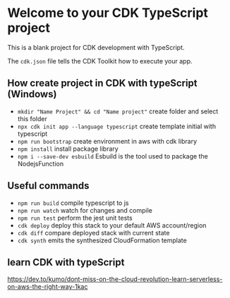 # Welcome to your CDK TypeScript project

This is a blank project for CDK development with TypeScript.

The `cdk.json` file tells the CDK Toolkit how to execute your app.

## How create project in CDK with typeScript (Windows)
* `mkdir "Name Project" && cd "Name project"` create folder and select this folder
* `npx cdk init app --language typescript` create template initial with typescript 
* `npm run bootstrap` create environment in aws with cdk library
* `npm install`      install package library
* `npm i --save-dev esbuild` Esbuild is the tool used to package the NodejsFunction

## Useful commands

* `npm run build`   compile typescript to js
* `npm run watch`   watch for changes and compile
* `npm run test`    perform the jest unit tests
* `cdk deploy`      deploy this stack to your default AWS account/region
* `cdk diff`        compare deployed stack with current state
* `cdk synth`       emits the synthesized CloudFormation template

## learn CDK with typeScript
https://dev.to/kumo/dont-miss-on-the-cloud-revolution-learn-serverless-on-aws-the-right-way-1kac